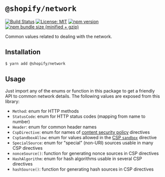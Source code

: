 # `@shopify/network`

[![Build Status](https://travis-ci.org/Shopify/quilt.svg?branch=master)](https://travis-ci.org/Shopify/quilt)
[![License: MIT](https://img.shields.io/badge/License-MIT-green.svg)](LICENSE.md) [![npm version](https://badge.fury.io/js/%40shopify%2Fnetwork.svg)](https://badge.fury.io/js/%40shopify%2Fnetwork.svg) [![npm bundle size (minified + gzip)](https://img.shields.io/bundlephobia/minzip/@shopify/network.svg)](https://img.shields.io/bundlephobia/minzip/@shopify/network.svg)

Common values related to dealing with the network.

## Installation

```bash
$ yarn add @shopify/network
```

## Usage

Just import any of the enums or function in this package to get a friendly API to common network details. The following values are exposed from this library:

- `Method`: enum for HTTP methods
- `StatusCode`: enum for HTTP status codes (mapping from name to number)
- `Header`: enum for common header names
- `CspDirective`: enum for names of [content security policy](https://developer.mozilla.org/en-US/docs/Web/HTTP/Headers/Content-Security-Policy) directives
- `CspSandboxAllow`: enum for values allowed in the [CSP `sandbox`](https://developer.mozilla.org/en-US/docs/Web/HTTP/Headers/Content-Security-Policy/sandbox) directive
- `SpecialSource`: enum for "special" (non-URI) sources usable in many CSP directives
- `nonceSource()`: function for generating nonce sources in CSP directives
- `HashAlgorithm`: enum for hash algorithms usable in several CSP directives
- `hashSource()`: function for generating hash sources in CSP directives
